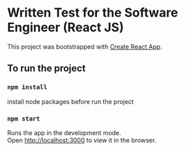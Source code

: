 # Written Test for the Software Engineer (React JS) 

This project was bootstrapped with [Create React App](https://github.com/facebook/create-react-app).

## To run the project

### `npm install`
install node packages before run the project
### `npm start`

Runs the app in the development mode.\
Open [http://localhost:3000](http://localhost:3000) to view it in the browser.